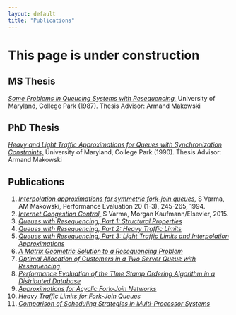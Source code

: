 ```yaml
---
layout: default
title: "Publications"
---
```


# This page is under construction

## MS Thesis

[*Some Problems in Queueing Systems with Resequencing,*](https://drum.lib.umd.edu/bitstream/handle/1903/4731/MS_87-9.pdf?sequence=1&isAllowed=y)
University of Maryland, College Park (1987). 
Thesis Advisor: Armand Makowski

## PhD Thesis
[*Heavy and Light Traffic Approximations for Queues with Synchronization Constraints,*](https://drum.lib.umd.edu/bitstream/handle/1903/5028/PhD_90-2.pdf?sequence=1) University of Maryland, College Park (1990). Thesis Advisor: Armand Makowski

## Publications

1. [*Interpolation approximations for symmetric fork-join queues,*](https://drum.lib.umd.edu/bitstream/handle/1903/5303/TR_92-122.pdf?sequence=1) S Varma, AM Makowski, Performance Evaluation 20 (1-3), 245-265, 1994.
2. [*Internet Congestion Control,*](https://www.amazon.com/Internet-Congestion-Control-Subir-Varma/dp/0128035838/ref=tmm_pap_swatch_0?_encoding=UTF8&qid=1669339227&sr=8-3) S Varma, Morgan Kaufmann/Elsevier, 2015.
3. [*Queues with Resequencing, Part 1: Structural Properties*](https://subirvarma.github.io/GeneralCognitics/Pubs/RSQ1.pdf)
4. [*Queues with Resequencing, Part 2: Heavy Traffic Limits*](https://subirvarma.github.io/GeneralCognitics/Pubs/rsq2.pdf)
5. [*Queues with Resequencing, Part 3: Light Traffic Limits and Interpolation Approximations*](https://subirvarma.github.io/GeneralCognitics/Pubs/rsq3.pdf)
6. [*A Matrix Geometric Solution to a Resequencing Problem*](https://subirvarma.github.io/GeneralCognitics/Pubs/rsq4.pdf)
7. [*Optimal Allocation of Customers in a Two Server Queue with Resequencing*](https://subirvarma.github.io/GeneralCognitics/Pubs/rsq5.pdf)
8. [*Performance Evaluation of the TIme Stamp Ordering Algorithm in a Distributed Database*](https://subirvarma.github.io/GeneralCognitics/Pubs/tso.pdf)
9. [*Approximations for Acyclic Fork-Join Networks*](https://subirvarma.github.io/GeneralCognitics/Pubs/fj1.pdf)
10. [*Heavy Traffic Limits for Fork-Join Queues*](https://subirvarma.github.io/GeneralCognitics/Pubs/fj2.pdf)
11. [*Comparison of Scheduling Strategies in Multi-Processor Systems*](https://subirvarma.github.io/GeneralCognitics/Pubs/fj3.pdf)
